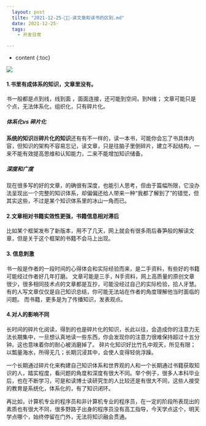 ```yaml
---
  layout: post
  tilte: "2021-12-25-📒🔖-读文章和读书的区别.md"
  date: 2021-12-25-
  tags: 
    - 开发日常

---
```



* content
{:toc}


![](https://upload-images.jianshu.io/upload_images/15312191-1b5a62d1cbb51171.png?imageMogr2/auto-orient/strip%7CimageView2/2/w/1240)


#### 1.书里有成体系的知识，文章里没有。
书一般都是点到线，线到面 ，面面连接，还可能到空间，到N维；
文章可能只是个点，无法体系化，组织化，只有碎片化。
##### 体系化vs 碎片化
**系统的知识**跟**碎片化的知识**还有有不一样的，读一本书，可能你会忘了书具体内容，但知识的架构不容易忘记，读文章，只是往脑子里倒碎片，建立不起结构，一来不能有效提高思维和认知能力，二来不能增加知识储备。


##### 深度和广度
现在很多写的好的文章，的确很有深度，也能引人思考，但由于篇幅所限，它没办法呈现出一个完整的知识体系，却偏偏还给人带来一种“我都了解到了”的错觉，但其实这些，不过是某个知识体系里的冰山一角而已。
#### 2.文章相对书籍实效性更强，书籍信息相对滞后
比如某个框架发布了新版本，用不了几天，网上就会有很多雨后春笋般的解读文章，但是关于这个框架的书籍不会马上出现。

#### 3. 信息刺激
书一般是作者的一段时间的心得体会和实际经验而来，是二手资料，有些好的书籍可能经过作者好几年打磨。
文章可能是三手，N手资料，网上高质量的原创文章很少，很多相同技术点的文章都是互抄，可能没经过自己的实际检验，拾人牙慧。
有的人写文章仅仅是自己知识总结，你可能无法站在作者的角度理解他当时面临的问题。
而书籍，更多是为了传播知识，发表观点。
#### 4.对人的影响不同

长时间的碎片化阅读，得到的也是碎片化的知识，长此以往，会造成你的注意力无法长期集中，一旦想认真地读一些东西，你会发现你的注意力很难保持超过十五分钟。这也意味着你的耐心被消磨掉了。
碎片化知识好比竹孔中观天，所见有限；以瓢量海水，所得无几；长期沉浸其中，会使人变得轻佻浮躁。

一个长期通过碎片化来构建自己知识体系和世界观的人和一个长期通过书籍获取知识的人，踏实程度，看问题的角度和深度有很大不同。举个例子，很多人本科毕业后，也在不断学习，可是和读博士读研究生的人比较还是有很大不同，这些人接受的教育是系统化，体系化的，有了知识闭环。

再比如，计算机专业的程序员和非计算机专业的程序员，在一定的阶段所表现出的素质也有很大不同，很多野路子出身的程序员没有高工指导，今天学点这个，明天学点哪个，始终停留在门外，无法将知识融会贯通。
